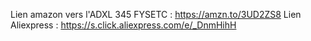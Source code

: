   Lien amazon vers l'ADXL 345 FYSETC : https://amzn.to/3UD2ZS8
  Lien Aliexpress : https://s.click.aliexpress.com/e/_DnmHihH